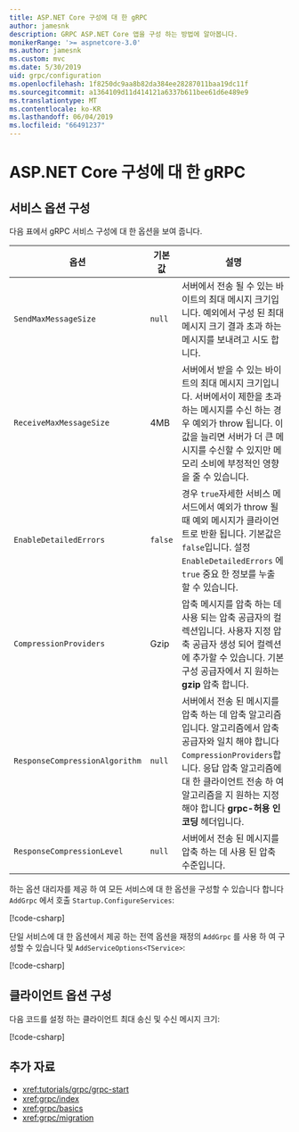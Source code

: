 ```yaml
---
title: ASP.NET Core 구성에 대 한 gRPC
author: jamesnk
description: GRPC ASP.NET Core 앱을 구성 하는 방법에 알아봅니다.
monikerRange: '>= aspnetcore-3.0'
ms.author: jamesnk
ms.custom: mvc
ms.date: 5/30/2019
uid: grpc/configuration
ms.openlocfilehash: 1f8250dc9aa8b82da384ee28287011baa19dc11f
ms.sourcegitcommit: a1364109d11d414121a6337b611bee61d6e489e9
ms.translationtype: MT
ms.contentlocale: ko-KR
ms.lasthandoff: 06/04/2019
ms.locfileid: "66491237"
---
```

# <a name="grpc-for-aspnet-core-configuration"></a>ASP.NET Core 구성에 대 한 gRPC

## <a name="configure-services-options"></a>서비스 옵션 구성

다음 표에서 gRPC 서비스 구성에 대 한 옵션을 보여 줍니다.

| 옵션 | 기본값 | 설명 |
| ------ | ------------- | ----------- |
| `SendMaxMessageSize` | `null` | 서버에서 전송 될 수 있는 바이트의 최대 메시지 크기입니다. 예외에서 구성 된 최대 메시지 크기 결과 초과 하는 메시지를 보내려고 시도 합니다. |
| `ReceiveMaxMessageSize` | 4MB | 서버에서 받을 수 있는 바이트의 최대 메시지 크기입니다. 서버에서이 제한을 초과 하는 메시지를 수신 하는 경우 예외가 throw 됩니다. 이 값을 늘리면 서버가 더 큰 메시지를 수신할 수 있지만 메모리 소비에 부정적인 영향을 줄 수 있습니다. |
| `EnableDetailedErrors` | `false` | 경우 `true`자세한 서비스 메서드에서 예외가 throw 될 때 예외 메시지가 클라이언트로 반환 됩니다. 기본값은 `false`입니다. 설정 `EnableDetailedErrors` 에 `true` 중요 한 정보를 누출 할 수 있습니다. |
| `CompressionProviders` | Gzip | 압축 메시지를 압축 하는 데 사용 되는 압축 공급자의 컬렉션입니다. 사용자 지정 압축 공급자 생성 되어 컬렉션에 추가할 수 있습니다. 기본 구성 공급자에서 지 원하는 **gzip** 압축 합니다. |
| `ResponseCompressionAlgorithm` | `null` | 서버에서 전송 된 메시지를 압축 하는 데 압축 알고리즘입니다. 알고리즘에서 압축 공급자와 일치 해야 합니다 `CompressionProviders`합니다. 응답 압축 알고리즘에 대 한 클라이언트 전송 하 여 알고리즘을 지 원하는 지정 해야 합니다 **grpc-허용 인코딩** 헤더입니다. |
| `ResponseCompressionLevel` | `null` | 서버에서 전송 된 메시지를 압축 하는 데 사용 된 압축 수준입니다. |

하는 옵션 대리자를 제공 하 여 모든 서비스에 대 한 옵션을 구성할 수 있습니다 합니다 `AddGrpc` 에서 호출 `Startup.ConfigureServices`:

[!code-csharp[](~/grpc/configuration/sample/GrcpService/Startup.cs?name=snippet)]

단일 서비스에 대 한 옵션에서 제공 하는 전역 옵션을 재정의 `AddGrpc` 를 사용 하 여 구성할 수 있습니다 및 `AddServiceOptions<TService>`:

[!code-csharp[](~/grpc/configuration/sample/GrcpService/Startup2.cs?name=snippet)]

## <a name="configure-client-options"></a>클라이언트 옵션 구성

다음 코드를 설정 하는 클라이언트 최대 송신 및 수신 메시지 크기:

[!code-csharp[](~/grpc/configuration/sample/Program.cs?name=snippet&highlight=3-6)]

## <a name="additional-resources"></a>추가 자료

* <xref:tutorials/grpc/grpc-start>
* <xref:grpc/index>
* <xref:grpc/basics>
* <xref:grpc/migration>
